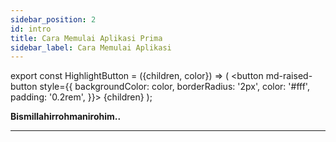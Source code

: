 ```yaml
---
sidebar_position: 2
id: intro
title: Cara Memulai Aplikasi Prima
sidebar_label: Cara Memulai Aplikasi
---
```


export const HighlightButton = ({children, color}) => (
  <button md-raised-button
    style={{
      backgroundColor: color,
      borderRadius: '2px',
      color: '#fff',
      padding: '0.2rem',
    }}>
    {children}
  </button>
);

**Bismillahirrohmanirohim..**

- - -
